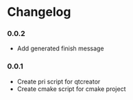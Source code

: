 # Changelog

### 0.0.2
- Add generated finish message

### 0.0.1
- Create pri script for qtcreator
- Create cmake script for cmake project